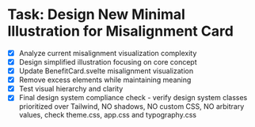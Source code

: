 # Task: Design New Minimal Illustration for Misalignment Card

- [x] Analyze current misalignment visualization complexity
- [x] Design simplified illustration focusing on core concept
- [x] Update BenefitCard.svelte misalignment visualization
- [x] Remove excess elements while maintaining meaning
- [x] Test visual hierarchy and clarity
- [x] Final design system compliance check - verify design system classes prioritized over Tailwind, NO shadows, NO custom CSS, NO arbitrary values, check theme.css, app.css and typography.css
